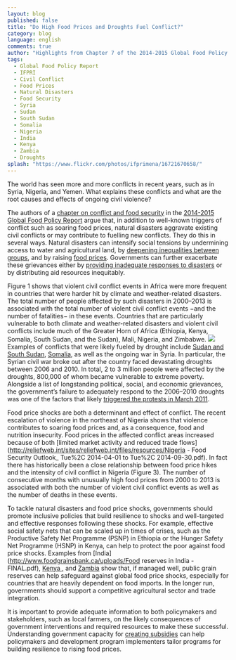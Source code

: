 ```yaml
---
layout: blog
published: false
title: "Do High Food Prices and Droughts Fuel Conflict?"
category: blog
language: english
comments: true
author: "Highlights from Chapter 7 of the 2014-2015 Global Food Policy Report - By Jacopo Bordignon"
tags: 
  - Global Food Policy Report
  - IFPRI
  - Civil Conflict
  - Food Prices
  - Natural Disasters
  - Food Security
  - Syria
  - Sudan
  - South Sudan
  - Somalia
  - Nigeria
  - India
  - Kenya
  - Zambia
  - Droughts
splash: "https://www.flickr.com/photos/ifprimena/16721670658/"
---
```


The world has seen more and more conflicts in recent years, such as in Syria, Nigeria, and Yemen. What explains these conflicts and what are the root causes and effects of ongoing civil violence?

The authors of a [chapter on conflict and food security](http://www.ifpri.org/sites/default/files/publications/gfpr20142015_ch07.pdf) in the [2014-2015 Global Food Policy Report](http://www.ifpri.org/publication/2014-2015-global-food-policy-report) argue that, in addition to well-known triggers of conflict such as soaring food prices, natural disasters aggravate existing civil conflicts or may contribute to fuelling new conflicts. They do this in several ways. Natural disasters can intensify social tensions by undermining access to water and agricultural land, by [deepening inequalities between groups](http://www.odi.org/sites/odi.org.uk/files/odi-assets/publications-opinion-files/8228.pdf), and by raising [food prices](http://ajae.oxfordjournals.org/content/early/2014/03/25/ajae.aau010). Governments can further exacerbate these grievances either by [providing inadequate responses to disasters](http://www.odi.org/sites/odi.org.uk/files/odi-assets/publications-opinion-files/8228.pdf) or by distributing aid resources inequitably.

Figure 1 shows that violent civil conflict events in Africa were more frequent in countries that were harder hit by climate and weather-related disasters. The total number of people affected by such disasters in 2000–2013 is associated with the total number of violent civil conflict events −and the number of fatalities− in these events. Countries that are particularly vulnerable to both climate and weather-related disasters and violent civil conflicts include much of the Greater Horn of Africa (Ethiopia, Kenya, Somalia, South Sudan, and the Sudan), Mali, Nigeria, and Zimbabwe. 
![](/https://www.flickr.com/photos/ifprimena/16965859286/)
Examples of conflicts that were likely fueled by drought include [Sudan and South Sudan](http://www.ifpri.org/sites/default/files/publications/ifpridp01276.pdf), [Somalia](http://www.ifpri.org/sites/default/files/publications/ifpridp01243.pdf), as well as the ongoing war in Syria. In particular, the Syrian civil war broke out after the country faced devastating droughts between 2006 and 2010. In total, 2 to 3 million people were affected by the droughts, 800,000 of whom became vulnerable to extreme poverty. Alongside a list of longstanding political, social, and economic grievances, the government’s failure to adequately respond to the 2006–2010 droughts was one of the factors that likely [triggered the protests in March 2011](https://blogs.commons.georgetown.edu/rochelledavis/files/francesca-de-chatel-drought-in-syria.pdf).  

Food price shocks are both a determinant and effect of conflict. The recent escalation of violence in the northeast of Nigeria shows that violence contributes to soaring food prices and, as a consequence, food and nutrition insecurity. Food prices in the affected conflict areas increased because of both [limited market activity and reduced trade flows](http://reliefweb.int/sites/reliefweb.int/files/resources/Nigeria - Food Security Outlook_ Tue%2C 2014-04-01 to Tue%2C 2014-09-30.pdf). In fact there has historically been a close relationship between food price hikes and the intensity of civil conflict in Nigeria (Figure 3). The number of consecutive months with unusually high food prices from 2000 to 2013 is associated with both the number of violent civil conflict events as well as the number of deaths in these events.

To tackle natural disasters and food price shocks, governments should promote inclusive policies that build resilience to shocks and well-targeted and effective responses following these shocks.  For example, effective social safety nets that can be scaled up in times of crises, such as the Productive Safety Net Programme (PSNP) in Ethiopia or the Hunger Safety Net Programme (HSNP) in Kenya, can help to protect the poor against food price shocks. Examples from [India](http://www.foodgrainsbank.ca/uploads/Food reserves in India - FINAL.pdf),       [Kenya  ,](http://fsg.afre.msu.edu/kenya/iaae_kenya_effects_ncpb_maize_policy.pdf) and   [Zambia](http://ageconsearch.umn.edu/bitstream/120771/2/wp60.pdf) show that, if managed well, public grain reserves can help safeguard against global food price shocks, especially for countries that are heavily dependent on food imports. In the longer run, governments should support a competitive agricultural sector and trade integration.

It is important to provide adequate information to both policymakers and stakeholders, such as local farmers, on the likely consequences of government interventions and required resources to make these successful. Understanding government capacity for [creating subsidies](http://arabspatial.org/) can help policymakers and development program implementers tailor programs for building resilience to rising food prices.